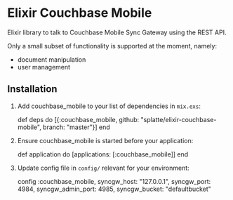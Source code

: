 # Elixir Couchbase Mobile

Elixir library to talk to Couchbase Mobile Sync Gateway using the REST API.

Only a small subset of functionality is supported at the moment, namely:

  * document manipulation
  * user management

## Installation

  1. Add couchbase_mobile to your list of dependencies in `mix.exs`:

        def deps do
          [{:couchbase_mobile, github: "splatte/elixir-couchbase-mobile", branch: "master"}]
        end

  2. Ensure couchbase_mobile is started before your application:

        def application do
          [applications: [:couchbase_mobile]]
        end

  3. Update config file in `config/` relevant for your environment:

        config :couchbase_mobile,
          syncgw_host: "127.0.0.1",
          syncgw_port: 4984,
          syncgw_admin_port: 4985,
          syncgw_bucket: "defaultbucket"
